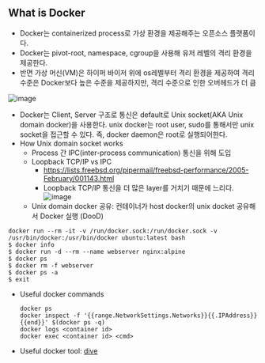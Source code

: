 

## What is Docker
- Docker는 containerized process로 가상 환경을 제공해주는 오픈소스 플랫폼이다.
- Docker는 pivot-root, namespace, cgroup을 사용해 유저 레벨의 격리 환경을 제공한다.
- 반면 가상 머신(VM)은 하이퍼 바이저 위에 os레벨부터 격리 환경을 제공하여 격리 수준은 Docker보다 높은 수준을 제공하지만, 격리 수준으로 인한 오버헤드가 더 큼

![image](https://github.com/user-attachments/assets/713a4449-a72c-4789-81a6-28807a22eae3)

- Docker는 Client, Server 구조로 통신은 default로 Unix socket(AKA Unix domain docker)을 사용한다. unix docker는 root user, sudo를 통해서만 unix socket을 접근할 수 있다. 즉, docker daemon은 root로 실행되어한다.
- How Unix domain socket works
  - Process 간 IPC(inter-process communication) 통신을 위해 도입
  - Loopback TCP/IP vs IPC
    - https://lists.freebsd.org/pipermail/freebsd-performance/2005-February/001143.html
    - Loopback TCP/IP 통신을 더 많은 layer를 거치기 때문에 느리다.
![image](https://github.com/user-attachments/assets/f36ee4a5-3b4a-4606-a1e4-5baff28f82f6)
  - Unix domain docker 공유: 컨테이너가 host docker의 unix docket 공유해서 Docker 실행 (DooD)
```shell
docker run --rm -it -v /run/docker.sock:/run/docker.sock -v /usr/bin/docker:/usr/bin/docker ubuntu:latest bash
$ docker info
$ docker run -d --rm --name webserver nginx:alpine
$ docker ps
$ docker rm -f webserver
$ docker ps -a
$ exit
```
- Useful docker commands
  ```
  docker ps
  docker inspect -f '{{range.NetworkSettings.Networks}}{{.IPAddress}}{{end}}' $(docker ps -q)
  docker logs <container id>
  docker exec <container id> <cmd>
  ```
- Useful docker tool: [dive](https://github.com/wagoodman/dive)

  
